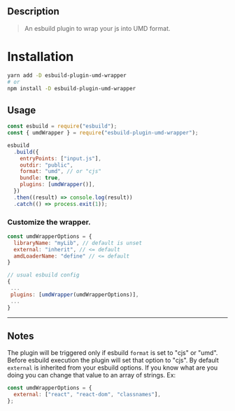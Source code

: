 ## Description

> An esbuild plugin to wrap your js into UMD format.

# Installation

```bash
yarn add -D esbuild-plugin-umd-wrapper
# or
npm install -D esbuild-plugin-umd-wrapper
```

## Usage

```js
const esbuild = require("esbuild");
const { umdWrapper } = require("esbuild-plugin-umd-wrapper");

esbuild
  .build({
    entryPoints: ["input.js"],
    outdir: "public",
    format: "umd", // or "cjs"
    bundle: true,
    plugins: [umdWrapper()],
  })
  .then((result) => console.log(result))
  .catch(() => process.exit(1));
```

### Customize the wrapper.

```js
const umdWrapperOptions = {
  libraryName: "myLib", // default is unset
  external: "inherit", // <= default
  amdLoaderName: "define" // <= default
}

// usual esbuild config
{
 ...
 plugins: [umdWrapper(umdWrapperOptions)],
 ...
}

```

---

## Notes

The plugin will be triggered only if esbuild `format` is set to "cjs" or "umd".
Before esbuild execution the plugin will set that option to "cjs".
By default `external` is inherited from your esbuild options. If you know what are you doing you can change that value to an array of strings. Ex:

```js
const umdWrapperOptions = {
  external: ["react", "react-dom", "classnames"],
};
```
